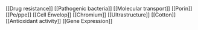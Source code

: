 [[Drug resistance]]
[[Pathogenic bacteria]]
[[Molecular transport]]
[[Porin]]
[[Pe/ppe]]
[[Cell Envelop]]
[[Chromium]]
[[Ultrastructure]]
[[Cotton]]
[[Antioxidant activity]]
[[Gene Expression]]
